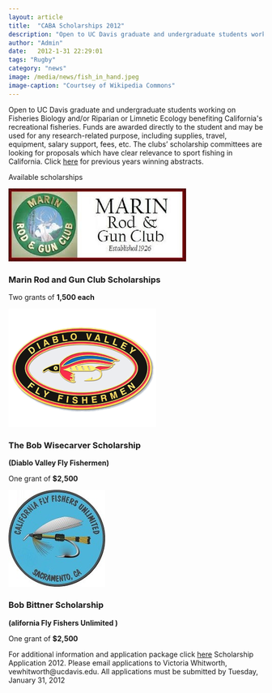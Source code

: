 ```yaml
---
layout: article
title:  "CABA Scholarships 2012"
description: "Open to UC Davis graduate and undergraduate students working on Fisheries Biology and/or Riparian or Limnetic Ecology benefiting California's recreational fisheries."
author: "Admin"
date:   2012-1-31 22:29:01
tags: "Rugby"
category: "news"
image: /media/news/fish_in_hand.jpeg
image-caption: "Courtsey of Wikipedia Commons"
---
```

<p>
	Open to UC Davis graduate and undergraduate students working on Fisheries Biology and/or Riparian or Limnetic Ecology benefiting California's recreational fisheries.  Funds are awarded directly to the student and may be used for any research-related purpose, including supplies, travel, equipment, salary support, fees, etc.
	The clubs’ scholarship committees are looking for proposals which have clear relevance to sport fishing in California. Click <a href="">here</a> for previous years winning abstracts.
</p>
<p>Available scholarships</p>
<section>
	<div class="image_wrapper left">
		<a class="gallery" href="/media/news/marin_rod_and_gun_club.jpeg">
			<img alt="Marin Rod and Gun Club (MRGC)" src="/media/news/marin_rod_and_gun_club.jpeg"/>
		</a>
	</div>
	<h3>Marin Rod and Gun Club Scholarships</h3>
	<p>Two grants of <b>1,500 each</b></p>
</section>
<section>
	<div class="image_wrapper left">
		<a class="gallery" href="/media/news/diablo_valley_fly_fishermen.png">
			<img alt="Diablo Valley Fly Fishermen (DVFF)" src="/media/news/diablo_valley_fly_fishermen.png"/>
		</a>
	</div>
	<h3>The Bob Wisecarver Scholarship</h3>
	<p><b>(Diablo Valley Fly Fishermen)</b></p>
	<p>One grant of <b>$2,500</b></p>
</section>
<section>
	<div class="image_wrapper left">
		<a class="gallery" href="/media/news/california_fly_fishers_unlimited.jpeg">
			<img alt="California Fly Fishers Unlimited (CFFU)" src="/media//news/california_fly_fishers_unlimited.jpeg"/>
		</a>
	</div>
	<h3><b>Bob Bittner Scholarship</b></h3>
	<p><b>(alifornia Fly Fishers Unlimited )</b></p>
	<p>One grant of <b>$2,500</b></p>
</section>
<p>For additional information and application package click <a href="/media/news/Scholarship_/application_2012.doc">here</a> Scholarship Application 2012. Please email applications to Victoria Whitworth, vewhitworth@ucdavis.edu. All applications must be submitted by Tuesday, January 31, 2012</p>